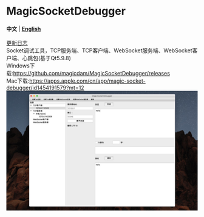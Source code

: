 # MagicSocketDebugger
**中文** | [**English**](/readme/en/README.md)  
<br />
[更新日志](./CHANGELOG.md) 
<br />
Socket调试工具，TCP服务端、TCP客户端、WebSocket服务端、WebSocket客户端、心跳包(基于Qt5.9.8)  
Windows下载:https://github.com/magicdam/MagicSocketDebugger/releases  
Mac下载:https://apps.apple.com/cn/app/magic-socket-debugger/id1454191579?mt=12  
![预览](/resource/preview.jpg)